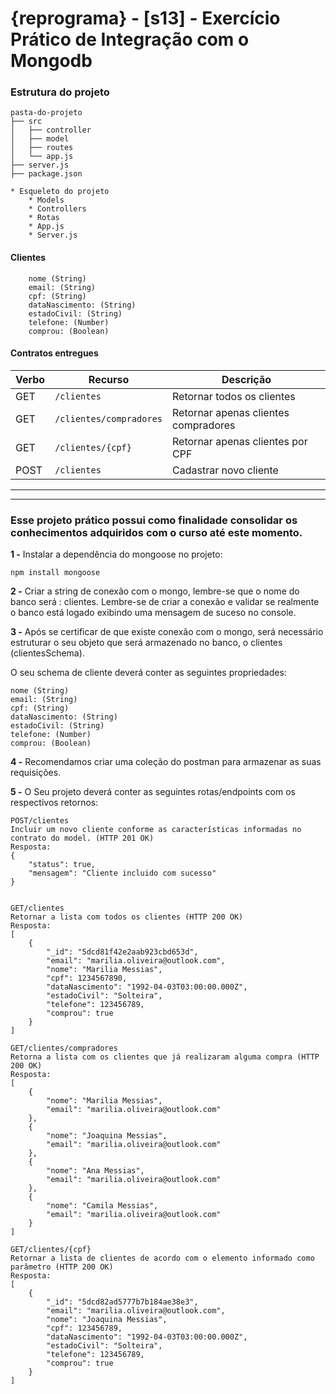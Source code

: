 # {reprograma} - [s13] - Exercício Prático de Integração com o Mongodb

### Estrutura do projeto

```
pasta-do-projeto
├── src
│   ├── controller
│   ├── model
│   ├── routes
│   └── app.js
├── server.js
├── package.json
```

```
* Esqueleto do projeto
    * Models
    * Controllers
    * Rotas
    * App.js
    * Server.js
```

#### Clientes

```Schema
    nome (String)
    email: (String)
    cpf: (String)
    dataNascimento: (String)
    estadoCivil: (String)
    telefone: (Number)
    comprou: (Boolean)
```

#### Contratos entregues

| Verbo        | Recurso                  | Descrição                              |
| ------------ | ------------------------ | -------------------------------------- |
| GET          | `/clientes`                | Retornar todos os clientes              |
| GET          | `/clientes/compradores`            | Retornar apenas clientes compradores  |
| GET         | `/clientes/{cpf}`                | Retornar apenas clientes por CPF          |
| POST          | `/clientes`            | Cadastrar novo cliente        |

---
---


### Esse projeto prático possui como finalidade consolidar os conhecimentos adquiridos com o curso até este momento.

**1 -** Instalar a dependência do mongoose no projeto:

```
npm install mongoose
```

**2 -**  Criar a string de conexão com o mongo, lembre-se que o nome do banco será : clientes. Lembre-se de criar a conexão e validar se realmente o banco está logado exibindo uma mensagem de suceso no console.

**3 -**  Após se certificar de que existe conexão com o mongo, será necessário estruturar o seu objeto que será armazenado no banco, o clientes (clientesSchema). 

O seu schema de cliente deverá conter as seguintes propriedades:
```
nome (String)
email: (String)
cpf: (String)
dataNascimento: (String)
estadoCivil: (String)
telefone: (Number)
comprou: (Boolean)
```

**4 -**  Recomendamos criar uma coleção do postman para armazenar as suas requisições.

**5 -**  O Seu projeto deverá conter as seguintes rotas/endpoints com os respectivos retornos:

```
POST/clientes
Incluir um novo cliente conforme as características informadas no contrato do model. (HTTP 201 OK)
Resposta:
{
    "status": true,
    "mensagem": "Cliente incluido com sucesso"
}


GET/clientes
Retornar a lista com todos os clientes (HTTP 200 OK)
Resposta:
[
    {
        "_id": "5dcd81f42e2aab923cbd653d",
        "email": "marilia.oliveira@outlook.com",
        "nome": "Marilia Messias",
        "cpf": 1234567890,
        "dataNascimento": "1992-04-03T03:00:00.000Z",
        "estadoCivil": "Solteira",
        "telefone": 123456789,
        "comprou": true
    }
]

GET/clientes/compradores
Retorna a lista com os clientes que já realizaram alguma compra (HTTP 200 OK)
Resposta:
[
    {
        "nome": "Marilia Messias",
        "email": "marilia.oliveira@outlook.com"
    },
    {
        "nome": "Joaquina Messias",
        "email": "marilia.oliveira@outlook.com"
    },
    {
        "nome": "Ana Messias",
        "email": "marilia.oliveira@outlook.com"
    },
    {
        "nome": "Camila Messias",
        "email": "marilia.oliveira@outlook.com"
    }
]

GET/clientes/{cpf}
Retornar a lista de clientes de acordo com o elemento informado como parâmetro (HTTP 200 OK)
Resposta:
[
    {
        "_id": "5dcd82ad5777b7b184ae38e3",
        "email": "marilia.oliveira@outlook.com",
        "nome": "Joaquina Messias",
        "cpf": 123456789,
        "dataNascimento": "1992-04-03T03:00:00.000Z",
        "estadoCivil": "Solteira",
        "telefone": 123456789,
        "comprou": true
    }
]
```
